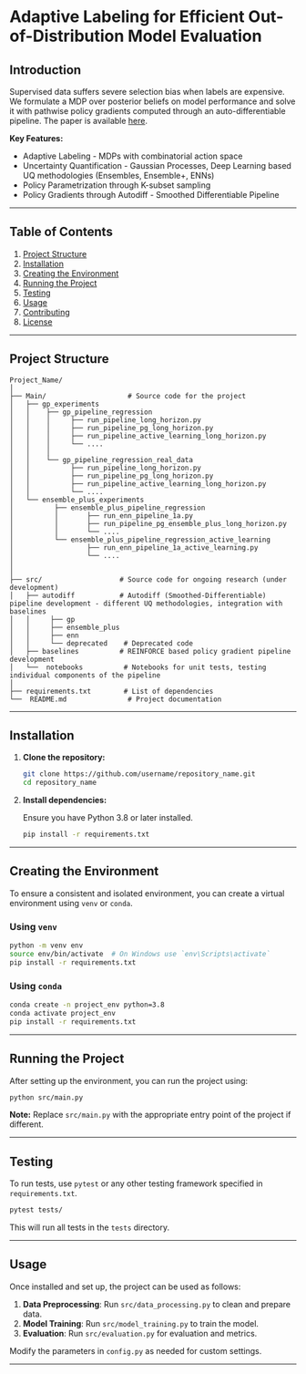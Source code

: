 # **Adaptive Labeling for Efficient Out-of-Distribution Model Evaluation**

## Introduction

Supervised data suffers severe selection bias when labels are expensive. We formulate a MDP over posterior beliefs on model performance and solve it with pathwise policy gradients computed through an auto-differentiable pipeline. The paper is available [here](https://openreview.net/pdf?id=uuQQwrjMzb).

**Key Features:**
- Adaptive Labeling - MDPs with combinatorial action space
- Uncertainty Quantification - Gaussian Processes, Deep Learning based UQ methodologies (Ensembles, Ensemble+, ENNs)
- Policy Parametrization through K-subset sampling
- Policy Gradients through Autodiff - Smoothed Differentiable Pipeline 

---

## Table of Contents

1. [Project Structure](#project-structure)
2. [Installation](#installation)
3. [Creating the Environment](#creating-the-environment)
4. [Running the Project](#running-the-project)
5. [Testing](#testing)
6. [Usage](#usage)
7. [Contributing](#contributing)
8. [License](#license)

---

## Project Structure

```plaintext
Project_Name/
│
├── Main/                    # Source code for the project
│   ├── gp_experiments
│   │    ├── gp_pipeline_regression
│   │    │     ├── run_pipeline_long_horizon.py
│   │    │     ├── run_pipeline_pg_long_horizon.py
│   │    │     ├── run_pipeline_active_learning_long_horizon.py
│   │    │     └── .... 
│   │    │       
│   │    └── gp_pipeline_regression_real_data
│   │          ├── run_pipeline_long_horizon.py
│   │          ├── run_pipeline_pg_long_horizon.py
│   │          ├── run_pipeline_active_learning_long_horizon.py
│   │          └── .... 
│   └── ensemble_plus_experiments
│          ├── ensemble_plus_pipeline_regression
│          │       ├── run_enn_pipeline_1a.py
│          │       ├── run_pipeline_pg_ensemble_plus_long_horizon.py
│          │       └── ....
│          └── ensemble_plus_pipeline_regression_active_learning
│                  ├── run_enn_pipeline_1a_active_learning.py
│                  └── ....
│    
│
├── src/                   # Source code for ongoing research (under development)
│   ├── autodiff           # Autodiff (Smoothed-Differentiable) pipeline development - different UQ methodologies, integration with baselines
│   │     ├── gp
│   │     ├── ensemble_plus
│   │     ├── enn
│   │     └── deprecated    # Deprecated code
│   ├── baselines          # REINFORCE based policy gradient pipeline development
│   └──  notebooks          # Notebooks for unit tests, testing individual components of the pipeline
│
├── requirements.txt        # List of dependencies
└──  README.md               # Project documentation
```

---

## Installation

1. **Clone the repository:**

   ```bash
   git clone https://github.com/username/repository_name.git
   cd repository_name
   ```

2. **Install dependencies:**

   Ensure you have Python 3.8 or later installed.

   ```bash
   pip install -r requirements.txt
   ```

---

## Creating the Environment

To ensure a consistent and isolated environment, you can create a virtual environment using `venv` or `conda`.

### Using `venv`

```bash
python -m venv env
source env/bin/activate  # On Windows use `env\Scripts\activate`
pip install -r requirements.txt
```

### Using `conda`

```bash
conda create -n project_env python=3.8
conda activate project_env
pip install -r requirements.txt
```

---

## Running the Project

After setting up the environment, you can run the project using:

```bash
python src/main.py
```

**Note:** Replace `src/main.py` with the appropriate entry point of the project if different.

---

## Testing

To run tests, use `pytest` or any other testing framework specified in `requirements.txt`.

```bash
pytest tests/
```

This will run all tests in the `tests` directory.

---

## Usage

Once installed and set up, the project can be used as follows:

1. **Data Preprocessing**: Run `src/data_processing.py` to clean and prepare data.
2. **Model Training**: Run `src/model_training.py` to train the model.
3. **Evaluation**: Run `src/evaluation.py` for evaluation and metrics.

Modify the parameters in `config.py` as needed for custom settings.

---




